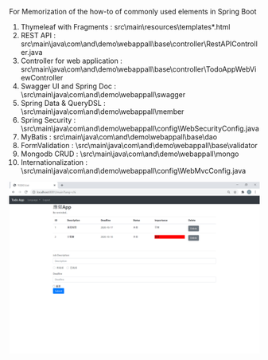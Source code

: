 


<!-- ABOUT THE PROJECT -->
For Memorization of the how-to of commonly used elements in Spring Boot





<!-- Spring Boot Items -->
1. Thymeleaf with Fragments : src\main\resources\templates\*.html <br/> 
2. REST API : src\main\java\com\and\demo\webappall\base\controller\RestAPIController.java<br/> 
3. Controller for web application : src\main\java\com\and\demo\webappall\base\controller\TodoAppWebViewController<br/> 
4. Swagger UI and Spring Doc : \src\main\java\com\and\demo\webappall\swagger<br/> 
5. Spring Data & QueryDSL : \src\main\java\com\and\demo\webappall\member<br/> 
6. Spring Security : \src\main\java\com\and\demo\webappall\config\WebSecurityConfig.java<br/> 
7. MyBatis : src\main\java\com\and\demo\webappall\base\dao<br/> 
8. FormValidation : \src\main\java\com\and\demo\webappall\base\validator<br/> 
9. Mongodb CRUD : \src\main\java\com\and\demo\webappall\mongo<br/> 
10. Internationalization : \src\main\java\com\and\demo\webappall\config\WebMvcConfig.java<br/> 

![alt text](https://github.com/andersonchau/spring_boot_demo/blob/master/screenshot.png?raw=true)